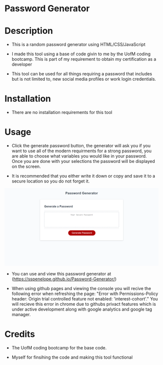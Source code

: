 # Password Generator

# Description
- This is a random password generator using HTML/CSS/JavaScript

- I made this tool using a base of code givin to me by the UofM coding bootcamp. This is part of my requirement to obtain my certification as a developer

- This tool can be used for all things requiring a password that includes but is not limited to, new social media profiles or work login credentials.

# Installation
- There are no installation requirements for this tool

# Usage
- Click the generate password button, the generator will ask you if you want to use all of the modern requirments for a strong password, you are able to choose what variables you would like in your password. Once you are done with your selections the password will be displayed on the screen. 

- It is recommended that you either write it down or copy and save it to a secure location so you do not forget it.

![alt text](./assets/images/Password%20Generator.png)

- You can use and view this password generator at (https://sspenelope.github.io/Password-Generator/)

- When using github pages and viewing the console you will recive the following error when refreshing the page: "Error with Permissions-Policy header: Origin trial controlled feature not enabled: 'interest-cohort'." You will recieve this error in chrome due to githubs privact features which is under active development along with google analytics and google tag manager. 

# Credits 
- The UofM coding bootcamp for the base code.

- Myself for finsihing the code and making this tool functional

